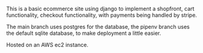 This is a basic ecommerce site using django to implement a shopfront, cart functionality, checkout functionality, with payments being handled by stripe. 

The main branch uses postgres for the database, the pipenv branch uses the default sqlite database, to make deployment a little easier.

Hosted on an AWS ec2 instance.
